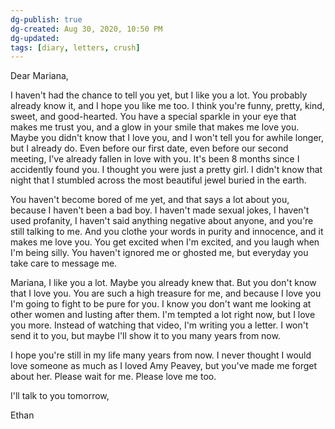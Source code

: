 ```yaml
---
dg-publish: true
dg-created: Aug 30, 2020, 10:50 PM
dg-updated: 
tags: [diary, letters, crush]
---
```


Dear Mariana, 

I haven't had the chance to tell you yet, but I like you a lot. You probably already know it, and I hope you like me too. I think you're funny, pretty, kind, sweet, and good-hearted. You have a special sparkle in your eye that makes me trust you, and a glow in your smile that makes me love you. Maybe you didn't know that I love you, and I won't tell you for awhile longer, but I already do. Even before our first date, even before our second meeting, I've already fallen in love with you. It's been 8 months since I accidently found you. I thought you were just a pretty girl. I didn't know that night that I stumbled across the most beautiful jewel buried in the earth.

You haven't become bored of me yet, and that says a lot about you, because I haven't been a bad boy. I haven't made sexual jokes, I haven't used profanity, I haven't said anything negative about anyone, and you're still talking to me. And you clothe your words in purity and innocence, and it makes me love you. You get excited when I'm excited, and you laugh when I'm being silly. You haven't ignored me or ghosted me, but everyday you take care to message me.

Mariana, I like you a lot. Maybe you already knew that. But you don't know that I love you. You are such a high treasure for me, and because I love you I'm going to fight to be pure for you. I know you don't want me looking at other women and lusting after them. I'm tempted a lot right now, but I love you more. Instead of watching that video, I'm writing you a letter. I won't send it to you, but maybe I'll show it to you many years from now.

I hope you're still in my life many years from now. I never thought I would love someone as much as I loved Amy Peavey, but you've made me forget about her. Please wait for me. Please love me too. 

I'll talk to you tomorrow, 

Ethan